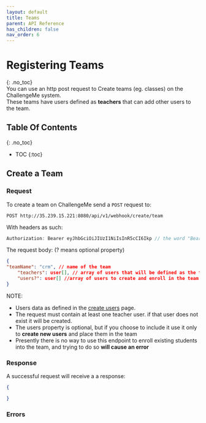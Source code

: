 ```yaml
---
layout: default
title: Teams
parent: API Reference 
has_children: false
nav_order: 6
---
```

# Registering Teams
{: .no_toc}  
You can use an http post request to Create teams (eg. classes) on the ChallengeMe system.  
These teams have users defined as **teachers** that can add other users to the team.

## Table Of Contents
{: .no_toc}
- TOC
{:toc}

<!-- ### [single user](#single-user)
- [request](#request)
- [response](#response)
- [Errors](#Errors)
### [multiple users](#multiple-users)
- [request](#request)
- [response](#response)
- [Errors](#Errors) -->

## Create a Team

### Request

To create a team on ChallengeMe send a `POST` request to:
```
POST http://35.239.15.221:8080/api/v1/webhook/create/team
```
With headers as such: 
```JavaScript
Authorization: Bearer eyJhbGciOiJIUzI1NiIsInR5cCI6Ikp // the word "Bearer" followed by your webhook token
```
The request body: (? means optional property)
```JSON
{
"teamName": "crm", // name of the team
    "teachers": user[], // array of users that will be defined as the team's teachers and receive teacher privileges
    "users?": user[] //array of users to create and enroll in the team
}
```
NOTE:
- Users data as defined in the [create users](registering_users.md) page.  
- The request must contain at least one teacher user. if that user does not exist it will be created.
- The users property is optional, but if you choose to include it use it only to **create new users** and place them in the team
- Presently there is no way to use this endpoint to enroll existing students into the team, and trying to do so **will cause an error**


### Response
A successful request will receive a a response:
```JSON
{

}
```
### Errors

